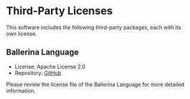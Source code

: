# Third-Party Licenses

This software includes the following third-party packages, each with its own license.

## Ballerina Language
- License: Apache License 2.0
- Repository: [GitHub](https://github.com/ballerina-platform/ballerina-lang)

Please review the license file of the Ballerina Language for more detailed information.
